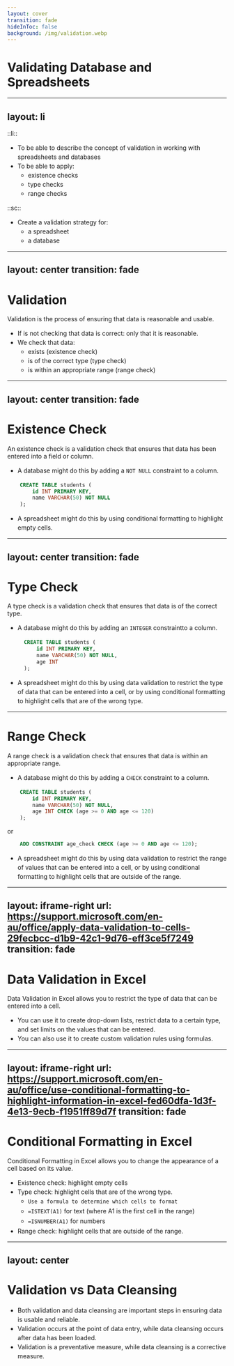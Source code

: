 ```yaml
---
layout: cover
transition: fade
hideInToc: false
background: /img/validation.webp
---
```


# Validating Database and Spreadsheets

---
layout: li
---
::li::
- To be able to describe the concept of validation in working with spreadsheets and databases
- To be able to apply:
    - existence checks
    - type checks
    - range checks

::sc::
- Create a validation strategy for:
    - a spreadsheet
    - a database
---
layout: center
transition: fade
---

# Validation

Validation is the process of ensuring that data is reasonable and usable.

- If is not checking that data is correct: only that it is reasonable.
- We check that data:
    - exists (existence check)
    - is of the correct type (type check)
    - is within an appropriate range (range check)

---
layout: center
transition: fade
---

# Existence Check

An existence check is a validation check that ensures that data has been entered into a field or column. 

- A database might do this by adding a<span v-mark.highlight.orange> `NOT NULL` constraint</span> to a column.
```sql {all|3}
    CREATE TABLE students (
        id INT PRIMARY KEY,
        name VARCHAR(50) NOT NULL
    );
```

- A spreadsheet might do this by using <span v-mark.highlight.orange>conditional formatting</span> to highlight empty cells.

---
layout: center
transition: fade
---

# Type Check

A type check is a validation check that ensures that data is of the correct type.
- A database might do this by adding an <span v-mark.highlight.orange> `INTEGER` constraint</span>to a column. 
  ```sql {all|4}
    CREATE TABLE students (
        id INT PRIMARY KEY,
        name VARCHAR(50) NOT NULL,
        age INT
    );
    ```
- A spreadsheet might do this by using <span v-mark.highlight.orange>data validation</span> to restrict the type of data that can be entered into a cell, or by using <span v-mark.highlight.orange>conditional formatting</span> to highlight cells that are of the wrong type.

---

# Range Check

A range check is a validation check that ensures that data is within an appropriate range.
- A database might do this by adding a <span v-mark.highlight.orange> `CHECK` constraint</span> to a column.
```sql {all|1,3}
    CREATE TABLE students (
        id INT PRIMARY KEY,
        name VARCHAR(50) NOT NULL,
        age INT CHECK (age >= 0 AND age <= 120)
    );
```
or 
```sql
    ADD CONSTRAINT age_check CHECK (age >= 0 AND age <= 120);
```

- A spreadsheet might do this by using <span v-mark.highlight.orange>data validation</span> to restrict the range of values that can be entered into a cell, or by using <span v-mark.highlight.orange>conditional formatting</span> to highlight cells that are outside of the range.



---
layout: iframe-right
url: https://support.microsoft.com/en-au/office/apply-data-validation-to-cells-29fecbcc-d1b9-42c1-9d76-eff3ce5f7249
transition: fade
---
 
 # Data Validation in Excel

 Data Validation in Excel allows you to restrict the type of data that can be entered into a cell.
- You can use it to create drop-down lists, restrict data to a certain type, and set limits on the values that can be entered.
- You can also use it to create custom validation rules using formulas.

---
layout: iframe-right
url: https://support.microsoft.com/en-au/office/use-conditional-formatting-to-highlight-information-in-excel-fed60dfa-1d3f-4e13-9ecb-f1951ff89d7f
transition: fade
---

# Conditional Formatting in Excel

Conditional Formatting in Excel allows you to change the appearance of a cell based on its value.

- Existence check: highlight empty cells
- Type check: highlight cells that are of the wrong type.
    - `Use a formula to determine which cells to format`
    - `=ISTEXT(A1)` for text (where A1 is the first cell in the range)
    - `=ISNUMBER(A1)` for numbers
- Range check: highlight cells that are outside of the range.

<style>
    ul li {
        margin-bottom: 0em;
        line-height: 1.5em;
    }
</style>
---
layout: center
---

# Validation vs Data Cleansing

- Both validation and data cleansing are important steps in ensuring data is usable and reliable.
- Validation occurs at the point of <span v-mark.underline.purple>data entry</span>, while data cleansing occurs <span v-mark.underline.blue>after data has been loaded</span>.
- Validation is a <span v-mark.underline.purple>preventative</span> measure, while data cleansing is a <span v-mark.underline.blue>corrective</span> measure.
